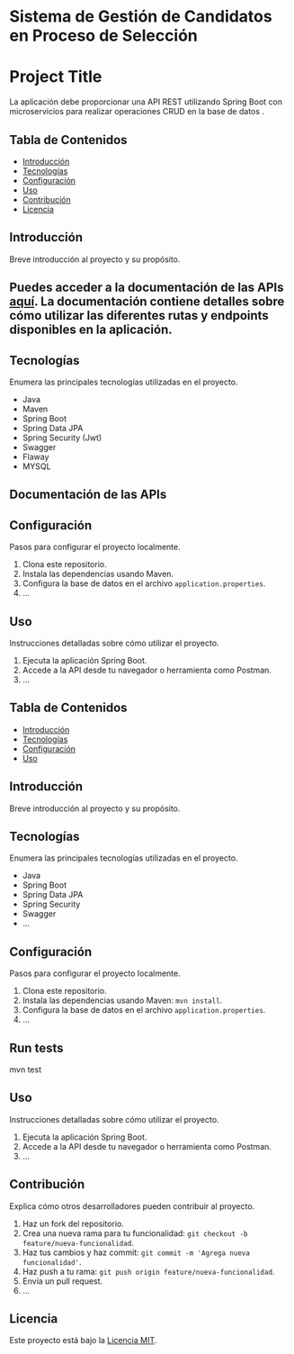 # Sistema de Gestión de Candidatos en Proceso de Selección

# Project Title

La aplicación debe proporcionar una API REST utilizando Spring Boot con microservicios
para realizar operaciones CRUD en la base de datos .

## Tabla de Contenidos

- [Introducción](#introducción)
- [Tecnologías](#tecnologías)
- [Configuración](#configuración)
- [Uso](#uso)
- [Contribución](#contribución)
- [Licencia](#licencia)

## Introducción

Breve introducción al proyecto y su propósito.

## Puedes acceder a la documentación de las APIs [aquí](http://localhost:8080/swagger-ui/index.html#/). La documentación contiene detalles sobre cómo utilizar las diferentes rutas y endpoints disponibles en la aplicación.

## Tecnologías

Enumera las principales tecnologías utilizadas en el proyecto.

- Java
- Maven
- Spring Boot
- Spring Data JPA
- Spring Security (Jwt)
- Swagger
- Flaway
- MYSQL

## Documentación de las APIs


## Configuración

Pasos para configurar el proyecto localmente.

1. Clona este repositorio.
2. Instala las dependencias usando Maven.
3. Configura la base de datos en el archivo `application.properties`.
4. ...

## Uso

Instrucciones detalladas sobre cómo utilizar el proyecto.

1. Ejecuta la aplicación Spring Boot.
2. Accede a la API desde tu navegador o herramienta como Postman.
3. ...


## Tabla de Contenidos

- [Introducción](#introducción)
- [Tecnologías](#tecnologías)
- [Configuración](#configuración)
- [Uso](#uso)

## Introducción

Breve introducción al proyecto y su propósito.

## Tecnologías

Enumera las principales tecnologías utilizadas en el proyecto.

- Java
- Spring Boot
- Spring Data JPA
- Spring Security
- Swagger
- ...

## Configuración

Pasos para configurar el proyecto localmente.

1. Clona este repositorio.
2. Instala las dependencias usando Maven: `mvn install`.
3. Configura la base de datos en el archivo `application.properties`.
4. ...

## Run tests
mvn test

## Uso

Instrucciones detalladas sobre cómo utilizar el proyecto.

1. Ejecuta la aplicación Spring Boot.
2. Accede a la API desde tu navegador o herramienta como Postman.
3. ...

## Contribución

Explica cómo otros desarrolladores pueden contribuir al proyecto.

1. Haz un fork del repositorio.
2. Crea una nueva rama para tu funcionalidad: `git checkout -b feature/nueva-funcionalidad`.
3. Haz tus cambios y haz commit: `git commit -m 'Agrega nueva funcionalidad'`.
4. Haz push a tu rama: `git push origin feature/nueva-funcionalidad`.
5. Envía un pull request.
6. ...

## Licencia

Este proyecto está bajo la [Licencia MIT](LICENSE).

